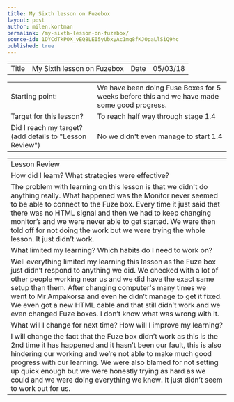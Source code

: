 ```yaml
---
title: My Sixth lesson on Fuzebox
layout: post
author: milen.kortman
permalink: /my-sixth-lesson-on-fuzebox/
source-id: 1DYCdTkPOX_vEQ8LEI5yUbxyAc1mq8fKJOpaLlSiQ9hc
published: true
---
```

<table>
  <tr>
    <td>Title</td>
    <td>My Sixth lesson on Fuzebox</td>
    <td>Date</td>
    <td>05/03/18</td>
  </tr>
</table>


<table>
  <tr>
    <td>Starting point:</td>
    <td>We have been doing Fuse Boxes for 5 weeks before this and we have made some good progress.</td>
  </tr>
  <tr>
    <td>Target for this lesson?</td>
    <td>To reach half way through stage 1.4</td>
  </tr>
  <tr>
    <td>Did I reach my target? 
(add details to "Lesson Review")</td>
    <td>No we didn't even manage to start 1.4</td>
  </tr>
</table>


<table>
  <tr>
    <td>Lesson Review</td>
  </tr>
  <tr>
    <td>How did I learn? What strategies were effective? </td>
  </tr>
  <tr>
    <td>The problem with learning on this lesson is that we didn't do anything really. What happened was the Monitor never seemed to be able to connect to the Fuze box. Every time it just said that there was no HTML signal and then we had to keep changing monitor’s and we were never able to get started. We were then told off for not doing the work but we were trying the whole lesson. It just didn’t work.</td>
  </tr>
  <tr>
    <td>What limited my learning? Which habits do I need to work on? </td>
  </tr>
  <tr>
    <td>Well everything limited my learning this lesson as the Fuze box just didn’t respond to anything we did. We checked with a lot of other people working near us and we did have the exact same setup than them. After changing computer's many times we went to Mr Ampakorsa and even he didn’t manage to get it fixed. We even got a new HTML cable and that still didn’t work and we even changed Fuze boxes. I don’t know what was wrong with it.</td>
  </tr>
  <tr>
    <td>What will I change for next time? How will I improve my learning?</td>
  </tr>
  <tr>
    <td>I will change the fact that the Fuze box didn’t work as this is the 2nd time it has happened and it hasn’t been our fault, this is also hindering our working and we’re not able to make much good progress with our learning. We were also blamed for not setting up quick enough but we were honestly trying as hard as we could and we were doing everything we knew. It just didn’t seem to work out for us.</td>
  </tr>
</table>


